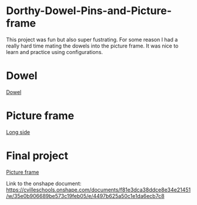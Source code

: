 # Dorthy-Dowel-Pins-and-Picture-frame

This project was fun but also super fustrating. For some reason I had a really hard time mating the dowels into the picture frame. It was nice to learn and practice using configurations. 

# Dowel

[Dowel](Dorthysdowel.png)

# Picture frame

[Long side](Pictureframelongside.png)

# Final project

[Picture frame](dorthysdowelpictureframe.png)

Link to the onshape document:
https://cvilleschools.onshape.com/documents/f81e3dca38ddce8e34e21451/w/35e0b906689be573c19feb05/e/4497b625a50c1e1da6ecb7c8
